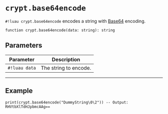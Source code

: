 # `crypt.base64encode`

`#!luau crypt.base64encode` encodes a string with [Base64](https://en.wikipedia.org/wiki/Base64) encoding.

```luau
function crypt.base64encode(data: string): string
```

## Parameters

| Parameter | Description |
|-----------|-------------|
| `#!luau data` | The string to encode. |

---

## Example

```luau
print(crypt.base64encode("DummyString\0\2")) -- Output: RHVtbXlTdHJpbmcAAg==
```

